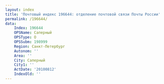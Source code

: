 ```yaml
---
layout: index
title: 'Почтовый индекс 196644: отделение почтовой связи Почты России'
permalink: /196644/
data:
    Index: 196644
    OPSName: Саперный
    OPSType: О
    OPSSubm: 198999
    Region: Санкт-Петербург
    Autonom: ''
    Area: ''
    City: Саперный
    City1: ''
    ActDate: '20100812'
    IndexOld: ''
---
```

